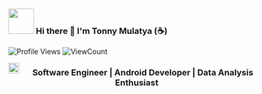 ### <img src="https://i.pinimg.com/originals/00/4b/17/004b173f6e3d6843df10114e087f30a8.gif" width="50" height="50" /> Hi there 👋 I'm Tonny Mulatya (:coffee:)

![Profile Views](https://hits.seeyoufarm.com/api/count/incr/badge.svg?url=https://github.com/Tonymunyao12/&title=Profile%20Views)
![ViewCount](https://views.whatilearened.today/views/github/Tonymunyao12/Thomas-George-T.svg?cache=remove)

<a href="https://twitter.com/tony_munyao">
  <img align="left" alt="Tony Mulatya | Twitter" width="21px" src="https://raw.githubusercontent.com/anuraghazra/anuraghazra/master/assets/twitter.svg" />
</a>

<h3 align="center">Software Engineer | Android Developer | Data Analysis Enthusiast</h3>

<!--
**Tonymunyao12/Tonymunyao12** is a ✨ _special_ ✨ repository because its `README.md` (this file) appears on your GitHub profile.

Here are some ideas to get you started:

- 🔭 I’m currently working on ...
- 🌱 I’m currently learning ...
- 👯 I’m looking to collaborate on ...
- 🤔 I’m looking for help with ...
- 💬 Ask me about ...
- 📫 How to reach me: ...
- 😄 Pronouns: ...
- ⚡ Fun fact: ...
-->

